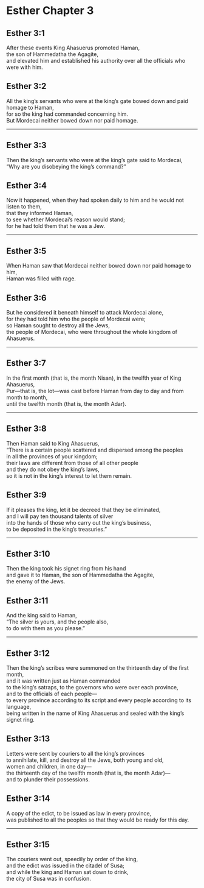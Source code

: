 # Esther Chapter 3

## Esther 3:1

After these events King Ahasuerus promoted Haman,  
the son of Hammedatha the Agagite,  
and elevated him and established his authority over all the officials who were with him.

## Esther 3:2

All the king’s servants who were at the king’s gate bowed down and paid homage to Haman,  
for so the king had commanded concerning him.  
But Mordecai neither bowed down nor paid homage.

---

## Esther 3:3

Then the king’s servants who were at the king’s gate said to Mordecai,  
“Why are you disobeying the king’s command?”

## Esther 3:4

Now it happened, when they had spoken daily to him and he would not listen to them,  
that they informed Haman,  
to see whether Mordecai’s reason would stand;  
for he had told them that he was a Jew.

---

## Esther 3:5

When Haman saw that Mordecai neither bowed down nor paid homage to him,  
Haman was filled with rage.

## Esther 3:6

But he considered it beneath himself to attack Mordecai alone,  
for they had told him who the people of Mordecai were;  
so Haman sought to destroy all the Jews,  
the people of Mordecai, who were throughout the whole kingdom of Ahasuerus.

---

## Esther 3:7

In the first month (that is, the month Nisan), in the twelfth year of King Ahasuerus,  
Pur—that is, the lot—was cast before Haman from day to day and from month to month,  
until the twelfth month (that is, the month Adar).

---

## Esther 3:8

Then Haman said to King Ahasuerus,  
“There is a certain people scattered and dispersed among the peoples  
in all the provinces of your kingdom;  
their laws are different from those of all other people  
and they do not obey the king’s laws,  
so it is not in the king’s interest to let them remain.

## Esther 3:9

If it pleases the king, let it be decreed that they be eliminated,  
and I will pay ten thousand talents of silver  
into the hands of those who carry out the king’s business,  
to be deposited in the king’s treasuries.”

---

## Esther 3:10

Then the king took his signet ring from his hand  
and gave it to Haman, the son of Hammedatha the Agagite,  
the enemy of the Jews.

## Esther 3:11

And the king said to Haman,  
“The silver is yours, and the people also,  
to do with them as you please.”

---

## Esther 3:12

Then the king’s scribes were summoned on the thirteenth day of the first month,  
and it was written just as Haman commanded  
to the king’s satraps, to the governors who were over each province,  
and to the officials of each people—  
to every province according to its script and every people according to its language,  
being written in the name of King Ahasuerus and sealed with the king’s signet ring.

## Esther 3:13

Letters were sent by couriers to all the king’s provinces  
to annihilate, kill, and destroy all the Jews, both young and old,  
women and children, in one day—  
the thirteenth day of the twelfth month (that is, the month Adar)—  
and to plunder their possessions.

## Esther 3:14

A copy of the edict, to be issued as law in every province,  
was published to all the peoples so that they would be ready for this day.

---

## Esther 3:15

The couriers went out, speedily by order of the king,  
and the edict was issued in the citadel of Susa;  
and while the king and Haman sat down to drink,  
the city of Susa was in confusion.
